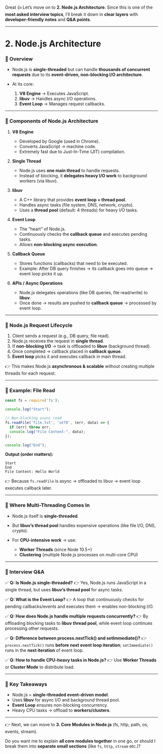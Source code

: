 Great 👍 Let’s move on to **2. Node.js Architecture**.
Since this is one of the **most asked interview topics**, I’ll break it down in **clear layers** with **developer-friendly notes** and **Q\&A points**.

---

# **2. Node.js Architecture**

### 📌 Overview

* Node.js is **single-threaded** but can handle **thousands of concurrent requests** due to its **event-driven, non-blocking I/O architecture**.
* At its core:

  1. **V8 Engine** → Executes JavaScript.
  2. **libuv** → Handles async I/O operations.
  3. **Event Loop** → Manages request callbacks.

---

### 📌 Components of Node.js Architecture

1. **V8 Engine**

   * Developed by Google (used in Chrome).
   * Converts JavaScript → machine code.
   * Extremely fast due to Just-In-Time (JIT) compilation.

2. **Single Thread**

   * Node.js uses **one main thread** to handle requests.
   * Instead of blocking, it **delegates heavy I/O work** to background workers (via libuv).

3. **libuv**

   * A C++ library that provides **event loop + thread pool**.
   * Handles async tasks (file system, DNS, network, crypto).
   * Uses a **thread pool** (default: 4 threads) for heavy I/O tasks.

4. **Event Loop**

   * The “heart” of Node.js.
   * Continuously checks the **callback queue** and executes pending tasks.
   * Allows **non-blocking async execution**.

5. **Callback Queue**

   * Stores functions (callbacks) that need to be executed.
   * Example: After DB query finishes → its callback goes into queue → event loop picks it up.

6. **APIs / Async Operations**

   * Node.js delegates operations (like DB queries, file read/write) to **libuv**.
   * Once done → results are pushed to **callback queue** → processed by event loop.

---

### 📌 Node.js Request Lifecycle

1. Client sends a request (e.g., DB query, file read).
2. Node.js receives the request in **single thread**.
3. If **non-blocking I/O** → task is offloaded to **libuv** (background thread).
4. Once completed → callback placed in **callback queue**.
5. **Event loop** picks it and executes callback in main thread.

👉 This makes Node.js **asynchronous & scalable** without creating multiple threads for each request.

---

### 📌 Example: File Read

```js
const fs = require('fs');

console.log("Start");

// Non-blocking async read
fs.readFile('file.txt', 'utf8', (err, data) => {
  if (err) throw err;
  console.log("File Content:", data);
});

console.log("End");
```

**Output (order matters):**

```
Start
End
File Content: Hello World
```

👉 Because `fs.readFile` is async → offloaded to libuv → event loop executes callback later.

---

### 📌 Where Multi-Threading Comes In

* Node.js itself is **single-threaded**.
* But **libuv’s thread pool** handles expensive operations (like file I/O, DNS, crypto).
* For **CPU-intensive work** → use:

  * **Worker Threads** (since Node 10.5+)
  * **Clustering** (multiple Node.js processes on multi-core CPU)

---

### 📌 Interview Q\&A

✅ **Q: Is Node.js single-threaded?**
👉 Yes, Node.js runs JavaScript in a single thread, but uses **libuv’s thread pool** for async tasks.

✅ **Q: What is the Event Loop?**
👉 A loop that continuously checks for pending callbacks/events and executes them → enables non-blocking I/O.

✅ **Q: How does Node.js handle multiple requests concurrently?**
👉 By offloading blocking tasks to **libuv thread pool**, while event loop continues processing other requests.

✅ **Q: Difference between process.nextTick() and setImmediate()?**
👉 `process.nextTick()` runs **before next event loop iteration**; `setImmediate()` runs in the **next iteration** of event loop.

✅ **Q: How to handle CPU-heavy tasks in Node.js?**
👉 Use **Worker Threads** or **Cluster Mode** to distribute load.

---

### 📌 Key Takeaways

* Node.js = **single-threaded event-driven model**.
* Uses **libuv** for async I/O and background thread pool.
* **Event Loop** ensures non-blocking concurrency.
* Heavy CPU tasks → offload to **workers/clusters**.

---

👉 Next, we can move to **3. Core Modules in Node.js** (fs, http, path, os, events, stream).

Do you want me to explain **all core modules together** in one go, or should I break them into **separate small sections** (like `fs`, `http`, `stream` etc.)?
